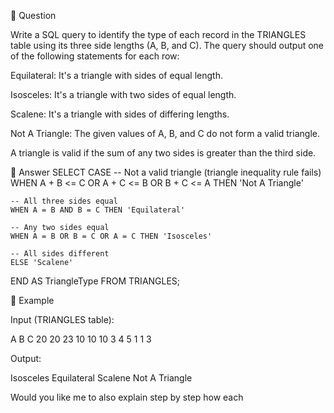 📌 Question

Write a SQL query to identify the type of each record in the TRIANGLES table using its three side lengths (A, B, and C).
The query should output one of the following statements for each row:

Equilateral: It's a triangle with sides of equal length.

Isosceles: It's a triangle with two sides of equal length.

Scalene: It's a triangle with sides of differing lengths.

Not A Triangle: The given values of A, B, and C do not form a valid triangle.

A triangle is valid if the sum of any two sides is greater than the third side.

📌 Answer
SELECT CASE
    -- Not a valid triangle (triangle inequality rule fails)
    WHEN A + B <= C OR A + C <= B OR B + C <= A THEN 'Not A Triangle'
    
    -- All three sides equal
    WHEN A = B AND B = C THEN 'Equilateral'
    
    -- Any two sides equal
    WHEN A = B OR B = C OR A = C THEN 'Isosceles'
    
    -- All sides different
    ELSE 'Scalene'
END AS TriangleType
FROM TRIANGLES;

📌 Example

Input (TRIANGLES table):

A	B	C
20	20	23
10	10	10
3	4	5
1	1	3

Output:

Isosceles
Equilateral
Scalene
Not A Triangle


Would you like me to also explain step by step how each
